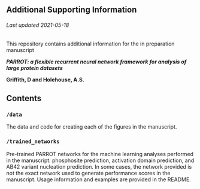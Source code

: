 ## Additional Supporting Information
###### Last updated 2021-05-18

This repository contains additional information for the in preparation manuscript 

***PARROT: a flexible recurrent neural network framework for analysis of large protein datasets*** 

**Griffith, D and Holehouse, A.S.**


## Contents
### `/data`

The data and code for creating each of the figures in the manuscript.

### `/trained_networks`

Pre-trained PARROT networks for the machine learning analyses performed in the manuscript: phosphosite prediction, activation domain prediction, and AB42 variant nucleation prediction. In some cases, the network provided is not the exact network used to generate performance scores in the manuscript. Usage information and examples are provided in the README.
